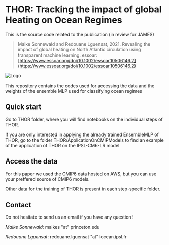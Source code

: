 
# THOR: Tracking the impact of global Heating on Ocean Regimes

This is the source code related to the publication (in review for JAMES)
> Maike Sonnewald and Redouane Lguensat, 2021.
> Revealing the impact of global heating on North Atlantic circulation using transparent machine learning.
> essoar: [https://www.essoar.org/doi/10.1002/essoar.10506146.2](https://www.essoar.org/doi/10.1002/essoar.10506146.2)

![Logo](https://github.com/maikejulie/DNN4Cli/blob/main/figures/sketch.png?raw=true)

This repository contains the codes used for accessing the data and the weights of the ensemble MLP used for classifying ocean regimes

## Quick start

Go to THOR folder, where you will find notebooks on the individual steps of THOR. 

If you are only interested in applying the already trained EnsembleMLP of THOR, go to the folder THOR/ApplicationOnCMIPModels to find an example of the application of THOR on the IPSL-CM6-LR model

## Access the data

For this paper we used the CMIP6 data hosted on AWS, but you can use your preffered source of CMIP6 models.

Other data for the training of THOR is present in each step-specific folder.

## Contact

Do not hesitate to send us an email if you have any question !

*Maike Sonnewald*: maikes "at" princeton.edu

*Redouane Lguensat*: redouane.lguensat "at" locean.ipsl.fr

